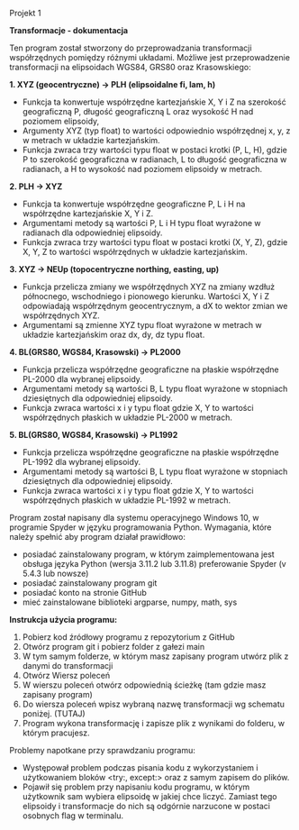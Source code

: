 Projekt 1

**Transformacje - dokumentacja**

Ten program został stworzony do przeprowadzania transformacji współrzędnych pomiędzy różnymi układami. 
Możliwe jest przeprowadzenie transformacji na elipsoidach WGS84, GRS80 oraz Krasowskiego:

**1.	XYZ (geocentryczne) -> PLH (elipsoidalne fi, lam, h)**
-  Funkcja ta konwertuje współrzędne kartezjańskie X, Y i Z na szerokość geograficzną P, długość geograficzną L oraz wysokość H nad poziomem elipsoidy,
- Argumenty XYZ (typ float) to wartości odpowiednio współrzędnej x, y, z w metrach w układzie kartezjańskim. 
- Funkcja zwraca trzy wartości typu float w postaci krotki (P, L, H), gdzie P to szerokość geograficzna w radianach, L to długość geograficzna w radianach, a H to wysokość nad poziomem elipsoidy w metrach.

**2.	PLH -> XYZ**
- Funkcja ta konwertuje współrzędne geograficzne P, L i H na współrzędne kartezjańskie X, Y i Z. 
- Argumentami metody są wartości P, L i H typu float wyrażone w radianach dla odpowiedniej elipsoidy.
- Funkcja zwraca trzy wartości typu float w postaci krotki (X, Y, Z), gdzie X, Y, Z to wartości współrzędnych w układzie kartezjańskim.

**3.	XYZ -> NEUp (topocentryczne northing, easting, up)**
- Funkcja przelicza zmiany we współrzędnych XYZ na zmiany wzdłuż północnego, wschodniego i pionowego kierunku. Wartości X, Y i Z odpowiadają współrzędnym geocentrycznym, a dX to wektor zmian we współrzędnych XYZ.
- Argumentami są zmienne XYZ typu float wyrażone w metrach w układzie kartezjańskim oraz dx, dy, dz typu float.

**4.	BL(GRS80, WGS84, Krasowski) -> PL2000**
- Funkcja przelicza współrzędne geograficzne na płaskie współrzędne PL-2000 dla wybranej elipsoidy.
- Argumentami metody są wartości B, L typu float wyrażone w stopniach dziesiętnych dla odpowiedniej elipsoidy.
- Funkcja zwraca wartości x i y typu float gdzie X, Y to wartości współrzędnych płaskich w układzie PL-2000 w metrach.

**5.	BL(GRS80, WGS84, Krasowski) -> PL1992**
- Funkcja przelicza współrzędne geograficzne na płaskie współrzędne PL-1992 dla wybranej elipsoidy.
- Argumentami metody są wartości B, L typu float wyrażone w stopniach dziesiętnych dla odpowiedniej elipsoidy.
- Funkcja zwraca wartości x i y typu float gdzie X, Y to wartości współrzędnych płaskich w układzie PL-1992 w metrach.
  
Program został napisany dla systemu operacyjnego Windows 10, w programie Spyder w języku programowania Python. Wymagania, które należy spełnić aby program działał prawidłowo:
- posiadać zainstalowany program, w którym zaimplementowana jest obsługa języka Python (wersja 3.11.2 lub 3.11.8) preferowanie Spyder (v 5.4.3 lub nowsze)
 - posiadać zainstalowany program git 
- posiadać konto na stronie GitHub
- mieć zainstalowane biblioteki argparse, numpy, math, sys

**Instrukcja użycia programu:**
1.	Pobierz kod źródłowy programu z repozytorium z GitHub
2.	Otwórz program git i pobierz folder z gałezi main
3.	W tym samym folderze, w którym masz zapisany program utwórz plik z danymi do transformacji
4.	Otwórz Wiersz poleceń
5.	W wierszu poleceń otwórz odpowiednią ścieżkę (tam gdzie masz zapisany program)
6.	Do wiersza poleceń wpisz wybraną nazwę transformacji wg schematu poniżej. (TUTAJ)
7.	Program wykona transformację i zapisze plik z wynikami do folderu, w którym pracujesz.

Problemy napotkane przy sprawdzaniu programu:
- Występował problem podczas pisania kodu z wykorzystaniem i użytkowaniem bloków <try:, except:> oraz z samym zapisem do plików.
- Pojawił się problem przy napisaniu kodu programu, w którym użytkownik sam wybiera elipsoidę w jakiej chce liczyć. Zamiast tego elipsoidy i transformacje do nich są odgórnie narzucone w postaci osobnych flag w terminalu.

